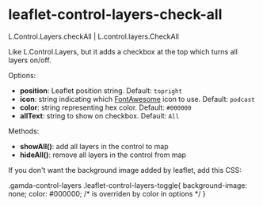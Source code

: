 # leaflet-control-layers-check-all

L.Control.Layers.checkAll | L.control.layers.CheckAll

Like L.Control.Layers, but it adds a checkbox at the top
which turns all layers on/off. 

Options:
* **position**: Leaflet position string. Default: `topright`
* **icon**: string indicating which [FontAwesome](http://fontawesome.io/)
    icon to use. Default: `podcast`
* **color**: string representing hex color. Default: `#000000`
* **allText**: string to show on checkbox. Default: `All`

Methods:
* **showAll()**: add all layers in the control to map
* **hideAll()**: remove all layers in the control from map

If you don't want the background image added by leaflet, add this CSS:

.gamda-control-layers .leaflet-control-layers-toggle{
    background-image: none;
    color: #000000; /* is overriden by color in options */
}
